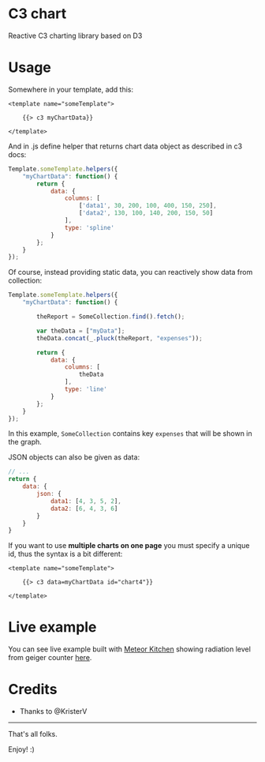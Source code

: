 C3 chart
========

Reactive C3 charting library based on D3


Usage
=====

Somewhere in your template, add this:

```Handlebars
<template name="someTemplate">

	{{> c3 myChartData}}

</template>
```

And in .js define helper that returns chart data object as described in c3 docs:

```JavaScript
Template.someTemplate.helpers({
	"myChartData": function() {
		return {
			data: {
				columns: [
					['data1', 30, 200, 100, 400, 150, 250],
					['data2', 130, 100, 140, 200, 150, 50]
				],
				type: 'spline'
			}
		};
	}
});
```

Of course, instead providing static data, you can reactively show data from collection:

```JavaScript
Template.someTemplate.helpers({
	"myChartData": function() {

		theReport = SomeCollection.find().fetch();

		var theData = ["myData"];
		theData.concat(_.pluck(theReport, "expenses"));

		return {
			data: {
				columns: [
					theData
				],
				type: 'line'
			}
		};
	}
});
```
In this example, `SomeCollection` contains key `expenses` that will be shown in the graph.

JSON objects can also be given as data:

```JavaScript
// ...
return {
	data: {
		json: {
			data1: [4, 3, 5, 2],
			data2: [6, 4, 3, 6]
		}
	}
}
```

If you want to use **multiple charts on one page** you must specify a unique id, thus the syntax is a bit different:

```Handlebars
<template name="someTemplate">

	{{> c3 data=myChartData id="chart4"}}

</template>
```

Live example
============

You can see live example built with <a href="http://www.meteorkitchen.com" target="_blank">Meteor Kitchen</a> showing radiation level from geiger counter <a href="http://generator-geiger.meteor.com" target="_blank">here</a>.


Credits
=======

- Thanks to @KristerV


---

That's all folks.

Enjoy! :)
